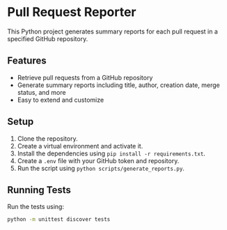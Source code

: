 # Pull Request Reporter

This Python project generates summary reports for each pull request in a specified GitHub repository.

## Features
- Retrieve pull requests from a GitHub repository
- Generate summary reports including title, author, creation date, merge status, and more
- Easy to extend and customize

## Setup
1. Clone the repository.
2. Create a virtual environment and activate it.
3. Install the dependencies using `pip install -r requirements.txt`.
4. Create a `.env` file with your GitHub token and repository.
5. Run the script using `python scripts/generate_reports.py`.

## Running Tests
Run the tests using:
```bash
python -m unittest discover tests
